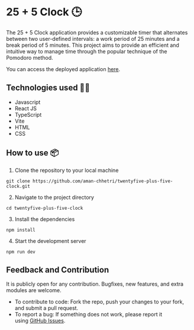 # 25 + 5 Clock 🕒

The 25 + 5 Clock application provides a customizable timer that alternates between two user-defined intervals: a work period of 25 minutes and a break period of 5 minutes. This project aims to provide an efficient and intuitive way to manage time through the popular technique of the Pomodoro method.

You can access the deployed application [here](https://twentyfive-plus-five-clock-v1.netlify.app/).

## Technologies used 🧑‍💻

- Javascript
- React JS
- TypeScript
- Vite
- HTML
- CSS

## **How to use 📦**

1. Clone the repository to your local machine

```
git clone https://github.com/aman-chhetri/twentyfive-plus-five-clock.git
```

2. Navigate to the project directory

```
cd twentyfive-plus-five-clock
```

3. Install the dependencies

```
npm install
```

4. Start the development server

```
npm run dev
```

## Feedback and Contribution

It is publicly open for any contribution. Bugfixes, new features, and extra modules are welcome.

- To contribute to code: Fork the repo, push your changes to your fork, and submit a pull request.
- To report a bug: If something does not work, please report it using [GitHub Issues](https://github.com/aman-chhetri/twentyfive-plus-five-clock/issues).
